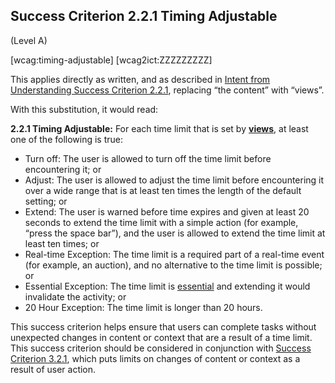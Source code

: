 ## Success Criterion 2.2.1 Timing Adjustable

(Level A)

[wcag:timing-adjustable]
[wcag2ict:ZZZZZZZZZ]

This applies directly as written, and as described in [Intent from Understanding Success Criterion 2.2.1](https://www.w3.org/WAI/WCAG22/Understanding/timing-adjustable#intent), replacing “the content” with “views”.

With this substitution, it would read:

**2.2.1 Timing Adjustable:** For each time limit that is set by **[views](https://www.w3.org/TR/wcag-3.0/#dfn-views)**, at least one of the following is true:

- Turn off: The user is allowed to turn off the time limit before encountering it; or
- Adjust: The user is allowed to adjust the time limit before encountering it over a wide range that is at least ten times the length of the default setting; or
- Extend: The user is warned before time expires and given at least 20 seconds to extend the time limit with a simple action (for example, “press the space bar”), and the user is allowed to extend the time limit at least ten times; or
- Real-time Exception: The time limit is a required part of a real-time event (for example, an auction), and no alternative to the time limit is possible; or
- Essential Exception: The time limit is [essential](https://www.w3.org/TR/WCAG22/#dfn-essential) and extending it would invalidate the activity; or
- 20 Hour Exception: The time limit is longer than 20 hours.

<div class="note">

This success criterion helps ensure that users can complete tasks without unexpected changes in content or context that are a result of a time limit. This success criterion should be considered in conjunction with [Success Criterion 3.2.1](https://www.w3.org/TR/WCAG22/#on-focus), which puts limits on changes of content or context as a result of user action.

</div>